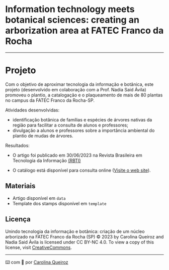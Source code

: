 # Information technology meets botanical sciences: creating an arborization area at FATEC Franco da Rocha

-------

# Projeto

Com o objetivo de aproximar tecnologia da informação e botânica, este projeto (desenvolvido em colaboração com a Prof. Nadia Said Ávila) promoveu o plantio, a catalogação e o plaqueamento de mais de 80 plantas no campus da FATEC Franco da Rocha-SP.

Atividades desenvolvidas: 

- identificação botânica de famílias e espécies de árvores nativas da região para facilitar a consulta de alunos e professores;
- divulgação a alunos e professores sobre a importância ambiental do plantio de mudas de árvores.

Resultados:

- O artigo foi publicado em 30/06/2023 na Revista Brasileira em Tecnologia da Informação [(RBTI)](https://www.fateccampinas.com.br/rbti/index.php/fatec/article/view/101)

- O catálogo está disponível para consulta online ([Visite o web site](https://cqueirozabs.wixsite.com/catalogo-plantas)).

## Materiais

- Artigo disponível em `data`
- Template dos stamps disponível em `template`

## Licença

Unindo tecnologia da informação e botânica: criação de um núcleo arborizado na FATEC Franco da Rocha (SP) © 2023 by Carolina Queiroz and Nadia Said Ávila is licensed under CC BY-NC 4.0. To view a copy of this license, visit [CreativeCommons](https://creativecommons.org/licenses/by-nc/4.0/).

---

⌨️ com 💜 por [Carolina Queiroz](https://github.com/CarolinaQueiroz)
